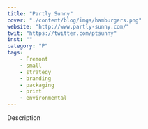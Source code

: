 ```yaml
---
title: "Partly Sunny"
cover: "./content/blog/imgs/hamburgers.png"
website: "http://www.partly-sunny.com/"
twit: "https://twitter.com/ptsunny"
inst: ""
category: "P"
tags:
    - Fremont
    - small
    - strategy
    - branding
    - packaging
    - print
    - environmental
---
```


Description
